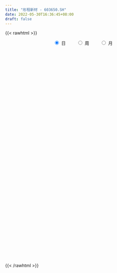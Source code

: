 ```yaml
---
title: "彤程新材 - 603650.SH"
date: 2022-05-30T16:36:45+08:00
draft: false
---
```

{{< rawhtml >}}
    <div style="text-align: center">
        <label style="padding: 1rem;"><input style="margin-right: .5rem" type="radio" name="period" value="D" checked onclick="period_change(this)">日</label>
        <label style="padding: 1rem;"><input style="margin-right: .5rem" type="radio" name="period" value="W" onclick="period_change(this)">周</label>
        <label style="padding: 1rem;"><input style="margin-right: .5rem" type="radio" name="period" value="M" onclick="period_change(this)">月</label>
    </div>
    <div id="chart" style="height: 700px;"></div> 
    <script type="text/javascript">
        const D_v = [13362.48,12005.01,12544.56,25015.56,31053.1,45303.68,167082.83,167631.42,230749.76,227213.32,192037.62,212927.68,236337.73,286753.67,200685.02,157507.51,193207.53,198845.52,128484.97,122540.08,196432.01,204210.15,199271.2,148279.87,155145.76,116174.9,118491.63,88613.79,76953.17,102780.85,101110.9,74635.97,90922.07,90066.97,76152.13,87228.59,160846.25,126529.77,119332.38,65322.84,64415.93,72748.0,61406.39,66344.53,95170.94,118850.74,127308.33,100324.47,144344.63,108929.3,129293.87,123524.4,138286.12,78123.37,216685.34,145969.58,83282.93,107560.51,94123.47,100668.18,113021.63,74852.07,102262.34,130355.57,75483.33,86702.92,101861.18,143425.88,171723.61,93409.98,78265.61,113731.58,100457.84,64722.14,80964.89,80428.61,101360.44,71976.62,59568.27,71967.21,64257.64,105784.28,93063.85,88320.08,81323.58,84537.15,58200.55,44495.71,63308.65,35654.13,66313.77,45689.13,54671.69,42534.79,35532.61,25879.53,43068.69,41225.81,30386.6,51583.15,40874.55,46139.29,54357.28,32939.61,78123.99,90094.19,86703.03,117610.09,59455.44,75733.71,76880.07,92177.23,79808.67,82876.62,76422.53,76087.42,141061.95,93537.46,138201.69,98345.47,96546.56,136720.06,73267.29,40167.91,40966.63,65535.65,53879.01,50423.8,45545.32,42942.98,48041.21,95279.53,81323.62,42766.87,62238.39,51687.5,52979.29,66220.69,86010.67,49757.58,72565.84,93246.47,80658.71,58870.49,55892.55,47057.93,33882.68,32251.11,32786.15,31363.28,27720.97,33846.3,31280.94,62118.31,55517.41,57048.72,90323.64,80119.82,63391.46,54065.18,47786.5,33459.73,71463.33,70728.07,52532.77,47139.55,55522.07,37891.01,29806.01,34409.2,32552.44,28807.95,29905.86,29683.81,30861.88,41160.18,26582.06,32594.48,33343.04,44408.34,47605.23,39786.52,53669.64,35471.89,28217.78,43748.22,86374.66,164420.69,99751.42,49301.21,44703.22,41931.85,60481.5,74188.94,60499.87,94411.98,112212.92,101040.8,55489.61,46323.51,56962.59,66596.93,127949.08,147382.62,87932.32,58019.62,51562.22,49866.63,40691.89,35312.76,43010.53,39950.1,31156.87,23899.73,71465.68,27814.19,57252.7,40746.96,43471.14,34258.59,41286.66,37312.31,42035.78,37859.37,31876.39,46443.83,48037.82,63065.73,63311.22,64373.26,57167.26,62669.29,37367.0,29018.51,27470.49,46237.9,74525.3,41188.03,28370.67,37391.83,39302.83,49897.27,60571.87,52882.41,51095.9,56250.44,47659.25,42021.54,31028.87,42050.23]
const D_histogram = [0.0,-0.0259865527,-0.086495327,-0.0752580359,-0.0036233242,0.1033903407,0.2400457318,0.3127684849,0.5570448168,0.9163302285,1.3502312577,1.4019277056,1.4388931998,1.4804195788,1.2417871363,1.0337495269,0.9178935578,0.4847196281,0.1748410638,-0.1070065228,-0.0486648905,0.0955088617,0.2416708254,0.2468489991,0.3970380237,0.2808945089,0.2106745451,0.2228554045,0.1036566883,0.0057651641,-0.2070318469,-0.3410998453,-0.3261190865,-0.4232523564,-0.4646227553,-0.1914839087,0.0096306255,0.1678005424,0.1423226455,-0.0163962313,-0.1002987867,-0.248190981,-0.4451029799,-0.5095166707,-0.3089319197,0.1487697637,0.6558646048,1.0516069044,1.3869603067,1.3797335715,1.6859813514,1.9728919493,2.1183790469,1.5616073527,1.1104150862,0.362337007,-0.1696730146,-0.7000770661,-1.0960514606,-1.2830421099,-1.3052592959,-1.4804361243,-1.6585175644,-1.9401759335,-2.0052766662,-1.9221929123,-1.7353553113,-1.180448426,-0.613970844,-0.3416769018,-0.3432099331,-0.3042733305,-0.3925666292,-0.5678454786,-0.8382166754,-1.1425334934,-1.2944929908,-1.2187879305,-1.1170878279,-0.8940279027,-0.8604663232,-0.4508899177,-0.2804594729,-0.0454924581,0.1896313837,0.0196171005,-0.1465733033,-0.2292069678,-0.1742044281,-0.1222124817,-0.373859317,-0.4680108325,-0.6476217016,-0.5712386117,-0.5789745731,-0.516456033,-0.5760149457,-0.4759964899,-0.383500887,-0.2065213696,-0.0370881338,0.1175414469,0.2219715358,0.1996125107,0.5018293003,0.6407766507,0.7930900149,1.0505643053,1.0683275569,1.0333103686,0.9302304202,0.9581666526,1.039684081,1.1666493589,1.1513270194,1.2345391346,1.3040499558,1.385798601,1.6017908569,1.5774352614,1.0701784335,0.3277965679,-0.0885508795,-0.4125359175,-0.6556004896,-0.6818235488,-0.7606588703,-0.8372480398,-0.9269278288,-0.9714118512,-1.0321616736,-1.152452664,-1.1964694111,-1.2367841149,-1.1492308205,-1.1449613903,-1.1681707024,-0.9539205712,-0.6477558771,-0.4038533535,-0.1380887252,0.1871119853,0.3431917711,0.4698213434,0.3698956788,0.1464046683,-0.0308335368,-0.1492983315,-0.2122493337,-0.3151173381,-0.3475490898,-0.3116424965,-0.2685362777,-0.0725936138,0.0194993288,-0.0840916271,-0.3870361747,-0.5435362255,-0.7181439138,-0.8403424387,-0.9175416965,-0.8334009588,-0.8344416163,-0.814801948,-0.6294866574,-0.4832641736,-0.4332020882,-0.4003760949,-0.3281074739,-0.1882088773,-0.1442902591,-0.0291245344,-0.0092903946,0.0174199146,0.0929488896,0.1157713523,0.1991864557,0.2308756159,0.1903041249,0.1597409782,0.217099213,0.3247868866,0.45508195,0.5565796659,0.5951479285,0.6304619057,0.87359899,1.0542075328,1.0873891745,1.0539429763,0.968514245,0.8814926932,0.7711366167,0.6954929252,0.5240092744,0.4821304688,0.5174765396,0.4667289462,0.3540433655,0.1463715249,-0.0739069041,-0.098918099,0.1308232188,0.2768769411,0.2913518569,0.1849186322,0.1042251382,-0.0361147348,-0.165557337,-0.1942147845,-0.3051759273,-0.2761398827,-0.303200619,-0.3039616794,-0.4323720231,-0.5009709547,-0.4545912318,-0.5487767793,-0.5806498596,-0.6457772779,-0.5749758871,-0.5432697297,-0.4394887257,-0.3689997823,-0.3509497278,-0.4188823423,-0.4998153021,-0.6632868866,-0.7873624333,-0.7463439393,-0.7139777991,-0.5205400707,-0.3518860255,-0.2246739628,-0.0804539199,0.0785366928,0.248482487,0.3717854075,0.4470551819,0.4859776625,0.5589589453,0.6162790138,0.6453336131,0.7028176292,0.7588273196,0.676506549,0.6385299252,0.5542161454,0.4714574263,0.4612220913]
const D_fast = [0.0,-0.0324831909,-0.1146157969,-0.1221930148,-0.0514641341,0.0813971159,0.27806394,0.4289788143,0.8125163504,1.4008843192,2.1723431629,2.5745215371,2.9712103313,3.3828416051,3.4546559465,3.505055719,3.6186731393,3.3066791166,3.0405108183,2.7319116009,2.7780870106,2.9461379782,3.1527176483,3.2196080718,3.4690566022,3.4231367147,3.4055853872,3.4734800978,3.3801955536,3.2837453204,3.0191903477,2.799847388,2.7332983752,2.5303520162,2.3728259284,2.5980937978,2.8016159884,3.001736041,3.0118388054,2.8490208708,2.7400436188,2.5301036792,2.2219159353,2.0301230769,2.1534748479,2.6483689722,3.3194299645,3.9780739902,4.6601674691,4.9978741268,5.7256172446,6.5057508298,7.1808326891,7.0144628332,6.8408743382,6.1833805107,5.6089522354,4.9035289174,4.2335416578,3.725790481,3.377258471,2.8319726116,2.2392617803,1.4725594278,0.9061395286,0.5086750544,0.2616738277,0.5214686064,0.9344534774,1.1213281942,1.0339926796,0.9968609495,0.8104259935,0.4931857745,0.0132604088,-0.5766897826,-1.0522725276,-1.28126445,-1.4588363043,-1.4592833548,-1.6408383561,-1.34398443,-1.2436688534,-1.0200749532,-0.7375432655,-0.9026532735,-1.1054870032,-1.2454224096,-1.2339709769,-1.212532151,-1.5576438155,-1.7687980392,-2.1103143336,-2.1767408967,-2.3292205014,-2.3958159694,-2.5993786186,-2.6183592853,-2.6217389042,-2.4963897292,-2.3362285267,-2.1522135844,-1.9922906115,-1.9647465089,-1.5370723943,-1.2379308812,-0.8873450133,-0.3672296466,-0.0823845057,0.1409258981,0.2704035548,0.5378814503,0.879319899,1.2979475166,1.570456932,1.9623038308,2.3578271409,2.7860254364,3.4024654066,3.7724686264,3.5327564069,2.8723236832,2.4338385159,2.0067194986,1.5997548041,1.4030758577,1.1340758187,0.8481746392,0.526762893,0.2394259078,-0.079364333,-0.4877684894,-0.8309025893,-1.1804133218,-1.3801677325,-1.6621386499,-1.9773906376,-2.0016206492,-1.8573949244,-1.7144557392,-1.4832132922,-1.1112345854,-0.8693568568,-0.6252719486,-0.6327236935,-0.819613537,-1.0045601262,-1.1603495038,-1.2763628395,-1.4580101783,-1.5773292025,-1.6193332334,-1.643361084,-1.4655668235,-1.3685990488,-1.4932129113,-1.8929165027,-2.1853006098,-2.5394442766,-2.8717284112,-3.1783130931,-3.302522595,-3.5121736567,-3.6962344753,-3.6682908491,-3.6428844087,-3.7011228453,-3.7683908757,-3.7781491232,-3.6853027459,-3.6774566925,-3.5695721015,-3.5520605603,-3.5209952724,-3.4222290751,-3.3704637743,-3.2372520569,-3.1478439928,-3.1408394526,-3.1314673547,-3.0198343167,-2.8309499215,-2.5868843706,-2.3462417381,-2.1588864935,-1.9659570398,-1.5044202081,-1.060259782,-0.7552308467,-0.5251913008,-0.3684914708,-0.2351398494,-0.1527117716,-0.0544822319,-0.0949635641,-0.0163097525,0.1484054532,0.2143400964,0.1901653571,0.0190863977,-0.2196687574,-0.2694094771,-0.0069623546,0.208310603,0.2956234831,0.2354199164,0.180782707,0.0314141503,-0.1394177862,-0.2166289298,-0.4038840544,-0.4438829805,-0.5467438716,-0.6234953518,-0.8599987012,-1.0538403716,-1.1211084566,-1.352488199,-1.5295237441,-1.7560954819,-1.8290380629,-1.9331493379,-1.9392405154,-1.9610015175,-2.030688895,-2.2033420951,-2.4092288804,-2.7385221865,-3.0594383416,-3.2050058324,-3.3511341419,-3.2878314313,-3.2071488924,-3.1361053204,-3.0119987574,-2.8333739716,-2.6013075557,-2.3850582833,-2.1980247134,-2.0376078172,-1.824886798,-1.6134969761,-1.4231089735,-1.1899205502,-0.9442040298,-0.8573981632,-0.7357423056,-0.6815020491,-0.6463964117,-0.5413262238]
const D_slow = [0.0,-0.0064966382,-0.0281204699,-0.0469349789,-0.04784081,-0.0219932248,0.0380182082,0.1162103294,0.2554715336,0.4845540907,0.8221119052,1.1725938315,1.5323171315,1.9024220262,2.2128688103,2.471306192,2.7007795815,2.8219594885,2.8656697545,2.8389181237,2.8267519011,2.8506291165,2.9110468229,2.9727590727,3.0720185786,3.1422422058,3.1949108421,3.2506246932,3.2765388653,3.2779801563,3.2262221946,3.1409472333,3.0594174617,2.9536043726,2.8374486837,2.7895777066,2.7919853629,2.8339354985,2.8695161599,2.8654171021,2.8403424054,2.7782946602,2.6670189152,2.5396397475,2.4624067676,2.4995992085,2.6635653597,2.9264670858,3.2732071625,3.6181405553,4.0396358932,4.5328588805,5.0624536422,5.4528554804,5.730459252,5.8210435037,5.7786252501,5.6036059835,5.3295931184,5.0088325909,4.6825177669,4.3124087359,3.8977793447,3.4127353614,2.9114161948,2.4308679667,1.9970291389,1.7019170324,1.5484243214,1.463005096,1.3772026127,1.30113428,1.2029926227,1.0610312531,0.8514770842,0.5658437109,0.2422204632,-0.0624765195,-0.3417484764,-0.5652554521,-0.7803720329,-0.8930945123,-0.9632093805,-0.9745824951,-0.9271746491,-0.922270374,-0.9589136999,-1.0162154418,-1.0597665488,-1.0903196692,-1.1837844985,-1.3007872066,-1.462692632,-1.605502285,-1.7502459282,-1.8793599365,-2.0233636729,-2.1423627954,-2.2382380171,-2.2898683595,-2.299140393,-2.2697550313,-2.2142621473,-2.1643590196,-2.0389016946,-1.8787075319,-1.6804350282,-1.4177939518,-1.1507120626,-0.8923844705,-0.6598268654,-0.4202852023,-0.160364182,0.1312981577,0.4191299126,0.7277646962,1.0537771852,1.4002268354,1.8006745496,2.195033365,2.4625779734,2.5445271153,2.5223893955,2.4192554161,2.2553552937,2.0848994065,1.8947346889,1.685422679,1.4536907218,1.210837759,0.9527973406,0.6646841746,0.3655668218,0.0563707931,-0.2309369121,-0.5171772596,-0.8092199352,-1.047700078,-1.2096390473,-1.3106023857,-1.345124567,-1.2983465707,-1.2125486279,-1.095093292,-1.0026193723,-0.9660182053,-0.9737265895,-1.0110511723,-1.0641135058,-1.1428928403,-1.2297801127,-1.3076907368,-1.3748248063,-1.3929732097,-1.3880983775,-1.4091212843,-1.505880328,-1.6417643843,-1.8213003628,-2.0313859725,-2.2607713966,-2.4691216363,-2.6777320404,-2.8814325274,-3.0388041917,-3.1596202351,-3.2679207572,-3.3680147809,-3.4500416493,-3.4970938687,-3.5331664334,-3.540447567,-3.5427701657,-3.538415187,-3.5151779647,-3.4862351266,-3.4364385127,-3.3787196087,-3.3311435775,-3.2912083329,-3.2369335297,-3.155736808,-3.0419663205,-2.9028214041,-2.7540344219,-2.5964189455,-2.378019198,-2.1144673148,-1.8426200212,-1.5791342771,-1.3370057159,-1.1166325426,-0.9238483884,-0.7499751571,-0.6189728385,-0.4984402213,-0.3690710864,-0.2523888498,-0.1638780084,-0.1272851272,-0.1457618533,-0.170491378,-0.1377855733,-0.0685663381,0.0042716262,0.0505012842,0.0765575688,0.0675288851,0.0261395508,-0.0224141453,-0.0987081271,-0.1677430978,-0.2435432526,-0.3195336724,-0.4276266782,-0.5528694168,-0.6665172248,-0.8037114196,-0.9488738845,-1.110318204,-1.2540621758,-1.3898796082,-1.4997517896,-1.5920017352,-1.6797391672,-1.7844597527,-1.9094135783,-2.0752352999,-2.2720759083,-2.4586618931,-2.6371563429,-2.7672913605,-2.8552628669,-2.9114313576,-2.9315448376,-2.9119106644,-2.8497900426,-2.7568436908,-2.6450798953,-2.5235854797,-2.3838457433,-2.2297759899,-2.0684425866,-1.8927381793,-1.7030313494,-1.5339047122,-1.3742722309,-1.2357181945,-1.1178538379,-1.0025483151]
const D_data = [['2021-05-19', 31.3378, 31.1789, 30.4439, 31.3974],['2021-05-20', 31.1789, 30.7717, 30.4936, 31.1789],['2021-05-21', 30.8909, 30.0565, 29.9969, 30.8909],['2021-05-24', 29.8777, 30.7518, 29.5202, 30.8114],['2021-05-25', 30.6922, 31.6954, 30.5929, 32.0431],['2021-05-26', 31.7054, 32.6589, 31.7054, 33.2549],['2021-05-27', 33.6522, 33.831, 33.2747, 35.2613],['2021-05-28', 34.4667, 33.831, 33.3939, 35.7778],['2021-05-31', 34.7646, 37.218, 34.5064, 37.218],['2021-06-01', 37.2081, 40.9428, 37.0492, 40.9428],['2021-06-02', 41.509, 45.0351, 41.509, 45.0351],['2021-06-03', 43.7041, 42.8102, 41.4395, 44.5782],['2021-06-04', 42.7109, 44.2008, 41.946, 46.8826],['2021-06-07', 47.0912, 45.8893, 44.9656, 48.6208],['2021-06-08', 44.8, 43.23, 42.0, 46.8],['2021-06-09', 43.0, 43.65, 41.66, 44.44],['2021-06-10', 42.66, 45.08, 42.18, 45.84],['2021-06-11', 44.0, 40.57, 40.57, 44.25],['2021-06-15', 39.55, 40.77, 39.55, 41.47],['2021-06-16', 40.5, 39.95, 38.8, 42.35],['2021-06-17', 39.45, 43.95, 38.91, 43.95],['2021-06-18', 45.35, 46.0, 43.48, 46.64],['2021-06-21', 46.48, 47.36, 44.8, 50.6],['2021-06-22', 47.94, 46.62, 45.3, 49.19],['2021-06-23', 47.04, 49.55, 45.49, 50.38],['2021-06-24', 48.52, 47.02, 45.75, 48.6],['2021-06-25', 46.96, 47.74, 46.45, 49.65],['2021-06-28', 47.61, 49.25, 47.33, 50.88],['2021-06-29', 48.36, 47.91, 46.79, 49.28],['2021-06-30', 48.23, 48.1, 47.4, 50.23],['2021-07-01', 47.71, 46.2, 46.2, 49.52],['2021-07-02', 45.45, 46.48, 45.2, 47.02],['2021-07-05', 46.5, 48.2, 46.05, 48.54],['2021-07-06', 48.61, 46.7, 45.57, 48.98],['2021-07-07', 46.17, 47.08, 44.99, 47.88],['2021-07-08', 47.32, 51.79, 47.14, 51.79],['2021-07-09', 53.73, 52.5, 50.9, 54.32],['2021-07-12', 53.18, 53.41, 51.0, 54.97],['2021-07-13', 53.0, 52.0, 51.33, 55.59],['2021-07-14', 51.0, 50.29, 49.68, 51.68],['2021-07-15', 49.8, 50.93, 49.55, 51.55],['2021-07-16', 51.59, 49.76, 49.12, 52.87],['2021-07-19', 48.91, 48.32, 47.35, 49.82],['2021-07-20', 47.4, 49.26, 46.2, 49.66],['2021-07-21', 49.57, 52.98, 48.61, 53.0],['2021-07-22', 52.4, 58.28, 52.33, 58.28],['2021-07-23', 59.31, 62.21, 58.57, 63.9],['2021-07-26', 62.24, 64.35, 60.0, 66.16],['2021-07-27', 64.35, 67.0, 63.1, 70.79],['2021-07-28', 63.0, 65.2, 61.01, 67.51],['2021-07-29', 67.1, 71.72, 64.6, 71.72],['2021-07-30', 72.1, 75.17, 70.05, 78.45],['2021-08-02', 72.0, 76.9, 67.74, 77.5],['2021-08-03', 73.05, 69.21, 69.21, 73.26],['2021-08-04', 65.13, 69.67, 62.77, 72.0],['2021-08-05', 67.0, 64.11, 63.0, 67.41],['2021-08-06', 65.0, 64.25, 62.6, 66.0],['2021-08-09', 62.9, 61.85, 59.59, 63.58],['2021-08-10', 61.84, 61.08, 59.2, 63.22],['2021-08-11', 60.51, 61.9, 59.5, 63.0],['2021-08-12', 61.9, 63.05, 61.6, 64.99],['2021-08-13', 61.5, 60.12, 60.0, 62.6],['2021-08-16', 59.02, 58.45, 57.0, 60.37],['2021-08-17', 57.53, 54.98, 54.5, 59.39],['2021-08-18', 55.99, 55.62, 54.63, 56.95],['2021-08-19', 55.2, 56.33, 54.6, 57.61],['2021-08-20', 56.3, 57.21, 55.34, 58.9],['2021-08-23', 57.8, 62.93, 57.4, 62.93],['2021-08-24', 62.61, 65.63, 62.0, 67.58],['2021-08-25', 65.63, 64.05, 62.7, 66.78],['2021-08-26', 64.4, 61.28, 60.38, 64.46],['2021-08-27', 60.88, 61.82, 60.22, 65.0],['2021-08-30', 61.66, 59.99, 59.12, 63.2],['2021-08-31', 60.18, 57.96, 57.08, 60.5],['2021-09-01', 58.63, 55.13, 53.0, 58.69],['2021-09-02', 54.85, 52.45, 52.26, 55.3],['2021-09-03', 52.15, 52.2, 50.11, 54.16],['2021-09-06', 51.61, 53.85, 50.58, 53.88],['2021-09-07', 53.83, 53.69, 53.31, 54.94],['2021-09-08', 53.6, 55.22, 52.68, 55.93],['2021-09-09', 54.1, 52.74, 52.02, 54.5],['2021-09-10', 51.98, 58.01, 51.98, 58.01],['2021-09-13', 56.81, 56.16, 55.23, 59.0],['2021-09-14', 55.5, 57.8, 55.12, 59.78],['2021-09-15', 57.26, 59.0, 56.33, 60.32],['2021-09-16', 59.22, 54.05, 53.72, 61.04],['2021-09-17', 53.62, 53.0, 52.08, 54.52],['2021-09-22', 52.2, 53.08, 51.61, 54.21],['2021-09-23', 53.79, 54.42, 52.25, 56.28],['2021-09-24', 54.42, 54.4, 52.88, 54.55],['2021-09-27', 53.5, 49.69, 49.2, 54.9],['2021-09-28', 49.7, 50.21, 48.0, 50.99],['2021-09-29', 49.51, 47.75, 46.99, 49.8],['2021-09-30', 48.1, 49.97, 48.0, 50.49],['2021-10-08', 51.0, 48.4, 48.28, 51.59],['2021-10-11', 48.56, 48.73, 47.5, 49.88],['2021-10-12', 48.2, 46.49, 45.89, 49.04],['2021-10-13', 47.0, 47.88, 46.5, 48.15],['2021-10-14', 47.75, 47.65, 47.0, 48.3],['2021-10-15', 47.72, 48.88, 46.95, 49.98],['2021-10-18', 48.5, 49.3, 47.65, 49.3],['2021-10-19', 48.68, 49.7, 48.13, 50.04],['2021-10-20', 49.1, 49.59, 48.35, 50.6],['2021-10-21', 49.09, 48.08, 47.8, 49.57],['2021-10-22', 48.47, 52.89, 48.47, 52.89],['2021-10-25', 52.5, 52.22, 50.89, 53.2],['2021-10-26', 51.79, 53.5, 51.52, 54.38],['2021-10-27', 53.38, 56.45, 53.3, 57.55],['2021-10-28', 56.45, 54.86, 54.31, 57.8],['2021-10-29', 54.72, 54.85, 53.51, 57.35],['2021-11-01', 52.21, 54.3, 52.21, 55.5],['2021-11-02', 54.04, 56.42, 53.76, 58.33],['2021-11-03', 56.0, 58.15, 56.0, 59.38],['2021-11-04', 58.15, 60.17, 57.45, 63.5],['2021-11-05', 59.77, 59.66, 59.0, 63.0],['2021-11-08', 59.0, 62.12, 56.9, 62.13],['2021-11-09', 61.5, 63.51, 56.85, 64.98],['2021-11-10', 61.8, 65.33, 60.44, 66.5],['2021-11-11', 64.78, 69.25, 64.0, 71.86],['2021-11-12', 68.1, 68.32, 65.8, 70.45],['2021-11-15', 66.85, 62.22, 61.9, 68.49],['2021-11-16', 62.2, 56.8, 56.2, 62.21],['2021-11-17', 57.13, 58.2, 56.21, 58.5],['2021-11-18', 57.95, 57.5, 57.03, 58.78],['2021-11-19', 58.0, 56.88, 56.29, 58.48],['2021-11-22', 56.62, 58.64, 56.49, 59.09],['2021-11-23', 58.49, 57.4, 56.9, 59.4],['2021-11-24', 56.9, 56.62, 56.25, 58.59],['2021-11-25', 56.4, 55.52, 55.0, 57.38],['2021-11-26', 55.4, 55.15, 54.57, 56.28],['2021-11-29', 53.29, 54.01, 52.86, 54.7],['2021-11-30', 54.98, 52.01, 51.02, 55.27],['2021-12-01', 52.2, 51.65, 50.41, 52.65],['2021-12-02', 51.65, 50.52, 50.4, 51.93],['2021-12-03', 50.95, 51.28, 50.3, 51.85],['2021-12-06', 50.9, 49.51, 49.27, 51.25],['2021-12-07', 49.77, 48.09, 47.58, 50.3],['2021-12-08', 48.7, 50.6, 48.57, 51.11],['2021-12-09', 50.4, 52.36, 49.7, 52.88],['2021-12-10', 52.36, 52.47, 51.52, 52.76],['2021-12-13', 52.04, 53.72, 52.0, 54.3],['2021-12-14', 53.67, 55.9, 52.8, 58.0],['2021-12-15', 57.15, 55.12, 54.57, 58.6],['2021-12-16', 55.0, 55.68, 54.41, 57.33],['2021-12-17', 55.69, 53.1, 52.53, 55.91],['2021-12-20', 52.97, 50.74, 50.57, 52.97],['2021-12-21', 51.72, 50.14, 49.98, 51.95],['2021-12-22', 51.23, 49.86, 49.6, 51.23],['2021-12-23', 49.6, 49.77, 49.31, 50.19],['2021-12-24', 49.77, 48.45, 48.31, 49.89],['2021-12-27', 48.44, 48.53, 48.0, 49.5],['2021-12-28', 48.53, 48.95, 47.71, 49.2],['2021-12-29', 48.8, 48.83, 48.25, 49.38],['2021-12-30', 48.8, 51.06, 48.77, 51.49],['2021-12-31', 51.6, 50.32, 49.61, 51.71],['2022-01-04', 50.29, 47.61, 47.0, 50.29],['2022-01-05', 47.15, 43.61, 43.01, 47.32],['2022-01-06', 43.11, 43.6, 41.35, 43.76],['2022-01-07', 43.2, 41.72, 41.39, 43.59],['2022-01-10', 41.47, 40.67, 40.51, 41.94],['2022-01-11', 40.78, 39.68, 39.33, 41.21],['2022-01-12', 40.0, 40.68, 39.9, 40.77],['2022-01-13', 41.05, 38.8, 38.61, 41.1],['2022-01-14', 38.74, 38.05, 37.8, 38.98],['2022-01-17', 38.0, 39.68, 37.85, 39.76],['2022-01-18', 39.79, 39.2, 38.81, 40.43],['2022-01-19', 39.0, 37.7, 37.4, 39.0],['2022-01-20', 37.86, 36.9, 36.68, 38.22],['2022-01-21', 36.69, 36.9, 36.3, 37.3],['2022-01-24', 36.88, 37.62, 36.5, 37.79],['2022-01-25', 37.46, 36.28, 36.26, 38.1],['2022-01-26', 36.05, 37.03, 36.05, 37.22],['2022-01-27', 36.99, 35.68, 35.66, 37.14],['2022-01-28', 36.53, 35.39, 35.12, 36.58],['2022-02-07', 35.45, 35.82, 35.45, 36.85],['2022-02-08', 35.59, 35.01, 34.02, 35.84],['2022-02-09', 35.27, 35.69, 34.54, 35.83],['2022-02-10', 35.78, 35.04, 34.83, 35.89],['2022-02-11', 34.95, 33.8, 33.62, 34.95],['2022-02-14', 33.77, 33.4, 33.0, 34.19],['2022-02-15', 33.41, 34.26, 33.24, 34.56],['2022-02-16', 34.66, 35.1, 34.14, 35.55],['2022-02-17', 35.25, 35.9, 34.78, 36.45],['2022-02-18', 35.59, 36.15, 35.25, 36.26],['2022-02-21', 36.23, 35.8, 35.63, 36.39],['2022-02-22', 35.69, 36.07, 35.1, 36.8],['2022-02-23', 36.32, 39.68, 36.07, 39.68],['2022-02-24', 40.58, 40.5, 38.57, 42.33],['2022-02-25', 40.8, 39.81, 39.52, 41.73],['2022-02-28', 39.71, 39.59, 39.0, 40.4],['2022-03-01', 39.65, 39.22, 38.64, 39.74],['2022-03-02', 39.27, 39.3, 38.22, 39.45],['2022-03-03', 40.08, 38.99, 38.75, 40.45],['2022-03-04', 38.05, 39.39, 37.82, 40.35],['2022-03-07', 39.0, 37.91, 37.01, 39.19],['2022-03-08', 38.0, 39.28, 36.76, 40.88],['2022-03-09', 39.24, 40.57, 38.5, 40.57],['2022-03-10', 42.0, 39.8, 39.77, 42.3],['2022-03-11', 38.8, 38.88, 38.12, 39.3],['2022-03-14', 38.46, 37.0, 37.0, 38.79],['2022-03-15', 36.8, 35.69, 34.77, 37.66],['2022-03-16', 36.42, 37.38, 34.21, 37.7],['2022-03-17', 40.0, 41.12, 39.56, 41.12],['2022-03-18', 40.98, 41.24, 39.99, 42.34],['2022-03-21', 41.01, 40.25, 39.51, 41.49],['2022-03-22', 39.94, 38.68, 38.6, 40.08],['2022-03-23', 38.6, 38.62, 38.1, 39.18],['2022-03-24', 38.3, 37.31, 36.95, 38.3],['2022-03-25', 37.26, 36.64, 36.64, 38.45],['2022-03-28', 36.62, 37.33, 35.55, 37.4],['2022-03-29', 37.35, 35.71, 35.62, 37.55],['2022-03-30', 35.77, 36.99, 35.77, 37.2],['2022-03-31', 36.75, 36.03, 35.79, 36.85],['2022-04-01', 35.6, 36.0, 35.17, 36.55],['2022-04-06', 35.94, 33.7, 33.37, 35.94],['2022-04-07', 33.5, 33.47, 33.3, 34.01],['2022-04-08', 33.7, 34.38, 31.78, 34.38],['2022-04-11', 33.9, 31.98, 31.84, 34.23],['2022-04-12', 31.99, 31.84, 30.75, 32.6],['2022-04-13', 31.76, 30.52, 30.5, 31.76],['2022-04-14', 30.87, 31.58, 30.53, 32.0],['2022-04-15', 30.49, 30.73, 30.09, 31.29],['2022-04-18', 30.57, 31.4, 29.78, 31.55],['2022-04-19', 31.05, 30.91, 30.24, 31.77],['2022-04-20', 30.97, 29.97, 29.89, 31.25],['2022-04-21', 29.9, 28.2, 28.01, 30.31],['2022-04-22', 28.3, 27.0, 26.79, 28.35],['2022-04-25', 26.31, 24.55, 24.35, 26.5],['2022-04-26', 24.4, 23.37, 23.05, 24.6],['2022-04-27', 22.3, 24.26, 22.3, 24.38],['2022-04-28', 23.8, 23.4, 22.98, 23.95],['2022-04-29', 24.0, 25.15, 23.4, 25.31],['2022-05-05', 25.05, 25.07, 24.8, 25.55],['2022-05-06', 24.31, 24.71, 24.14, 25.5],['2022-05-09', 24.79, 25.12, 24.46, 25.6],['2022-05-10', 24.85, 25.71, 24.5, 26.42],['2022-05-11', 25.99, 26.46, 25.71, 27.72],['2022-05-12', 26.28, 26.52, 26.01, 27.08],['2022-05-13', 26.57, 26.4, 26.1, 26.87],['2022-05-16', 26.5, 26.26, 26.18, 27.35],['2022-05-17', 26.51, 27.06, 26.06, 27.21],['2022-05-18', 28.15, 27.36, 27.11, 28.2],['2022-05-19', 26.86, 27.44, 26.44, 28.08],['2022-05-20', 27.72, 28.29, 27.29, 28.56],['2022-05-23', 28.23, 28.91, 28.06, 29.15],['2022-05-24', 28.89, 27.45, 27.0, 29.33],['2022-05-25', 27.44, 28.0, 27.44, 28.55],['2022-05-26', 28.05, 27.38, 26.85, 28.15],['2022-05-27', 27.4, 27.19, 26.9, 28.09],['2022-05-30', 27.03, 28.07, 26.99, 28.26]]
const W_v = [1530.63,35765.97,1630803.73,1532417.4100000001,1414410.1000000001,878907.0399999999,696813.0700000001,796309.6800000002,909661.66,566104.38,492298.07,621129.85,325654.47,466972.63,498338.26,309800.78,342777.49,473375.37,334834.59,417343.18,307124.95,216307.43,214381.5,189518.05,421878.4,321605.48,96118.08,220441.62,234979.79,357704.4500000001,156681.25,309176.32,425723.5,402845.23,547959.5700000001,345448.4,271105.24,685858.9700000001,423899.1800000001,336683.62,285172.26,242106.59,61810.66,144480.87,263751.87,235422.94,518207.27,828624.62,1110836.5700000001,460112.47,359999.02,234190.95,249911.74,184749.65,151509.86,258206.63,247799.32,188650.84,243781.49,282690.77,262019.51,232860.55,312905.63,167119.69,16386.98,82565.13,231558.44,94802.53,150487.38,77501.85,95105.52,99746.61,109368.06,111152.78,141265.09,165026.62,187821.18,121821.5,223110.86,298125.3,209190.43,194762.05,131185.42,301273.12,317645.64,251264.12,256332.97,188319.19,134538.3,135797.68,116783.17,89586.53,99074.75,91208.46,91765.73,260475.49,274519.66,342682.6900000001,907591.22,588011.9399999999,512256.99,227355.07,405669.68,261563.96,1176927.8900000001,639451.6899999999,545477.36,627617.1899999999,284638.35,423969.85,403028.41,201118.43,190051.09,148826.25,264216.74,92539.91,64199.58,246294.47,176057.06,167699.66,147684.49,239477.07,110984.65,186778.75,247526.55,210737.56,135345.59,151485.94,153818.69,229820.34,163367.64,209781.68,169904.24,237699.09,161591.99,129674.38,311808.64,269062.11,141451.78,118940.27,131723.67,167820.79,96227.26,103565.68,117273.35,91338.19,38945.8,95239.36,65375.92,436086.59,1099266.1099999999,1036999.25,651667.21,737363.36,444094.6799999999,505216.01,448348.92,469080.93,606416.67,662347.3399999999,490225.86,496665.34,600556.6599999999,427933.92,373554.02,405445.21,143458.49,209209.38,35532.61,192143.78,252434.72,429596.46,408165.12,547233.99,387668.45,258326.76,329649.62,306655.73,361234.06,177341.15,210483.93,290883.64,277502.81,222891.41,155359.26,164541.64,220941.62,422512.77,270606.72,423655.18,445214.73,288072.68,173329.99,156532.57,197075.66,206253.19,310586.76,66385.51,217792.39,240046.21,228056.0,42050.23]
const W_histogram = [0.0,0.8037005128,1.8832657065,2.4771363635,2.4367739516,2.0193545995,1.3644903061,0.9806943422,0.4499527451,-0.0381918039,-0.420628536,-0.72316117,-0.9568722913,-1.0324830272,-1.2043719719,-1.3825457933,-1.4626696943,-1.3518036295,-1.3244299299,-1.1602055536,-1.1123522747,-1.1374050357,-1.0706076368,-0.9393310097,-0.7276319179,-0.6729718448,-0.6058872473,-0.4718476967,-0.3545193708,-0.2683304613,-0.2441817887,-0.0616210428,0.0722514844,0.1978510093,0.3253274215,0.3999693245,0.5077831406,0.664525903,0.7766069009,0.6513599099,0.6785362214,0.4292261894,0.1842346989,-0.0413321341,-0.0539942375,-0.1984807893,0.0054304895,0.1944768418,0.2326564187,0.2289206681,0.1256373084,0.0000339202,-0.0709888727,-0.1512821459,-0.2060158855,-0.183412272,-0.2702146956,-0.2720420531,-0.2548074974,-0.2290623117,-0.1483114366,-0.0575539383,0.0180203187,-0.0109543009,-0.0160118163,-0.0113801275,-0.0133622679,-0.030580993,-0.0850506563,-0.1217966844,-0.2144274875,-0.2550673553,-0.2467005188,-0.1975124698,-0.1099015815,-0.0449442955,0.01497501,0.0747963926,0.1318754004,0.247537096,0.2654759042,0.1788497833,0.1287013731,0.1991466552,0.1109619139,0.2082888095,0.1550764293,0.071675804,-0.0245741177,-0.0757661117,-0.1357655995,-0.1523159864,-0.1366788459,-0.1512488971,-0.1019762534,-0.0025624211,0.0906475848,0.1705175793,0.4039127463,0.5448293284,0.7432977701,0.8776210026,1.0387745761,2.0432873223,2.0098046087,1.8686759608,1.8578152355,1.7575962428,1.4669661208,1.3845622464,1.1168841725,0.740131014,0.2877200627,0.0613308522,-0.0122961938,-0.0465055451,-0.0553729325,0.1417602792,0.1321706207,0.1795728759,0.1837444794,0.0682595117,-0.0548308402,-0.2090787344,-0.3666860449,-0.6985880226,-1.0148890886,-1.1814427715,-1.2769457244,-1.295275653,-1.2334272437,-1.1084495885,-1.1786616627,-0.9597907425,-0.5227464138,-0.1690770954,0.0279685305,0.1855476417,0.0884761346,-0.0834442648,-0.1593269022,-0.1998321901,-0.3233473357,-0.3414464475,-0.3532341398,-0.4401425354,-0.5229400655,-0.5589615928,-0.6296961514,-0.4032662486,0.4193665152,0.6781225081,1.1465805584,1.4838179819,1.526295403,1.8429100851,1.7515081267,2.3745589564,3.4398885068,3.1947774418,2.5671971069,1.8047976299,1.4736576999,0.5186976812,0.2063242343,-0.3778906432,-0.6919324395,-1.1906523188,-1.5937488666,-1.7813208886,-1.5946371341,-1.3103550906,-0.7949359585,0.0858461258,-0.1334721255,-0.4108412039,-0.845688681,-1.0316002697,-1.0851245396,-1.3873492189,-1.410358162,-1.9221103727,-2.3943685376,-2.6508382832,-2.7755440226,-2.8099047415,-2.5279917695,-1.9732599749,-1.5324891947,-1.18850364,-0.7373479455,-0.6851607857,-0.6314955425,-0.6408190904,-0.8172233378,-1.0923459243,-1.2924539875,-1.3421257353,-1.15591244,-0.8162144871,-0.5870773492,-0.3115522933]
const W_fast = [0.0,1.004625641,2.5550072613,3.7681620093,4.3369930852,4.424412383,4.1106706661,3.9720482878,3.5537948769,3.0561023769,2.5685085109,2.0851855843,1.6122563902,1.2785248975,0.8055429599,0.2817326902,-0.1640586344,-0.391143477,-0.6948772598,-0.8207042719,-1.0509390618,-1.3603430816,-1.561197592,-1.6647537173,-1.634962605,-1.748545493,-1.8329327074,-1.8168550809,-1.7881565977,-1.7690503035,-1.8059470781,-1.6387915929,-1.4868561946,-1.3117939174,-1.1029856499,-0.9283514158,-0.6935918145,-0.3707175763,-0.0644848532,-0.0268918667,0.1699185001,0.0279150155,-0.1710178003,-0.4069176669,-0.4330783296,-0.6271850787,-0.4219161775,-0.1842506148,-0.0879069332,-0.0344125168,-0.1062865494,-0.2318814575,-0.3206514686,-0.4387652783,-0.5450029892,-0.5682524438,-0.7226085413,-0.7924464121,-0.8389137307,-0.8704341229,-0.8267611069,-0.7503920932,-0.6703127566,-0.7020259514,-0.7110864209,-0.709299764,-0.7146224714,-0.7394864447,-0.815218772,-0.8824139713,-1.0286516462,-1.1330583528,-1.186366646,-1.1865567145,-1.1264212216,-1.0727000095,-1.0090369514,-0.9305164706,-0.8404686128,-0.6629226431,-0.578614859,-0.620528534,-0.6385016009,-0.518269655,-0.5787139179,-0.4293148199,-0.4437580928,-0.5092397671,-0.6116332183,-0.6817667402,-0.7757076278,-0.8303370113,-0.8488695823,-0.9012518577,-0.8774732774,-0.7787000504,-0.6628281483,-0.5403287589,-0.2059554053,0.0711685088,0.455461393,0.8091898761,1.2300370937,2.7453716705,3.214340109,3.5403804514,3.993973535,4.3331536029,4.4092650111,4.6730016983,4.6845446675,4.4928242625,4.1123433269,3.9012868294,3.824585735,3.7787499974,3.7560393769,3.9886126584,4.012065655,4.1043611292,4.1544688525,4.0560487628,3.9192507009,3.712733123,3.4634543014,2.956905318,2.3868819798,1.924967604,1.51022822,1.1680793782,0.9215709765,0.7694362347,0.4045587448,0.3834819793,0.6898397046,1.0012397491,1.2052775077,1.4092435293,1.3342910558,1.1415095902,1.0257952272,0.9353318918,0.7309799123,0.6275191887,0.5274229614,0.3304789319,0.1169463854,-0.05881554,-0.2869741364,-0.1613607959,0.7661135968,1.1944002168,1.9495034066,2.6576953256,3.0817465974,3.8590888007,4.205563874,5.4222544428,7.3475561199,7.9011394154,7.9153583572,7.6041582877,7.6414327826,6.8161471842,6.555354796,5.8766672576,5.3896423514,4.5932593924,3.791725628,3.1588233838,2.9468478548,2.9035411257,3.2202262682,4.1224698839,3.8697836012,3.4897042218,2.8434345745,2.3996229184,2.0748175135,1.4257555295,1.0501570459,0.0578772421,-1.0129730572,-1.9321523736,-2.7507441187,-3.487581023,-3.8376659934,-3.7762491925,-3.7186007109,-3.6717410663,-3.4049223582,-3.5240253948,-3.6282340372,-3.7977623577,-4.1784724395,-4.7266815072,-5.2499030672,-5.6351062488,-5.7378710635,-5.6022267323,-5.5198589318,-5.3222219493]
const W_slow = [0.0,0.2009251282,0.6717415548,1.2910256457,1.9002191336,2.4050577835,2.74618036,2.9913539456,3.1038421318,3.0942941809,2.9891370469,2.8083467543,2.5691286815,2.3110079247,2.0099149317,1.6642784834,1.2986110599,0.9606601525,0.62955267,0.3395012816,0.0614132129,-0.222938046,-0.4905899552,-0.7254227076,-0.9073306871,-1.0755736483,-1.2270454601,-1.3450073842,-1.4336372269,-1.5007198423,-1.5617652894,-1.5771705501,-1.559107679,-1.5096449267,-1.4283130713,-1.3283207402,-1.2013749551,-1.0352434793,-0.8410917541,-0.6782517766,-0.5086177213,-0.4013111739,-0.3552524992,-0.3655855327,-0.3790840921,-0.4287042894,-0.427346667,-0.3787274566,-0.3205633519,-0.2633331849,-0.2319238578,-0.2319153777,-0.2496625959,-0.2874831324,-0.3389871037,-0.3848401717,-0.4523938457,-0.5204043589,-0.5841062333,-0.6413718112,-0.6784496704,-0.6928381549,-0.6883330753,-0.6910716505,-0.6950746046,-0.6979196365,-0.7012602034,-0.7089054517,-0.7301681158,-0.7606172869,-0.8142241587,-0.8779909975,-0.9396661272,-0.9890442447,-1.0165196401,-1.0277557139,-1.0240119614,-1.0053128633,-0.9723440132,-0.9104597392,-0.8440907631,-0.7993783173,-0.767202974,-0.7174163102,-0.6896758318,-0.6376036294,-0.5988345221,-0.5809155711,-0.5870591005,-0.6060006284,-0.6399420283,-0.6780210249,-0.7121907364,-0.7500029607,-0.775497024,-0.7761376293,-0.7534757331,-0.7108463383,-0.6098681517,-0.4736608196,-0.2878363771,-0.0684311264,0.1912625176,0.7020843482,1.2045355003,1.6717044905,2.1361582994,2.5755573601,2.9422988903,3.2884394519,3.567660495,3.7526932485,3.8246232642,3.8399559772,3.8368819288,3.8252555425,3.8114123094,3.8468523792,3.8798950344,3.9247882533,3.9707243732,3.9877892511,3.974081541,3.9218118574,3.8301403462,3.6554933406,3.4017710684,3.1064103755,2.7871739444,2.4633550312,2.1549982203,1.8778858231,1.5832204075,1.3432727219,1.2125861184,1.1703168446,1.1773089772,1.2236958876,1.2458149212,1.224953855,1.1851221295,1.1351640819,1.054327248,0.9689656361,0.8806571012,0.7706214673,0.639886451,0.5001460528,0.3427220149,0.2419054528,0.3467470816,0.5162777086,0.8029228482,1.1738773437,1.5554511944,2.0161787157,2.4540557473,3.0476954864,3.9076676131,4.7063619736,5.3481612503,5.7993606578,6.1677750827,6.297449503,6.3490305616,6.2545579008,6.0815747909,5.7839117112,5.3854744946,4.9401442724,4.5414849889,4.2138962163,4.0151622267,4.0366237581,4.0032557267,3.9005454257,3.6891232555,3.4312231881,3.1599420532,2.8131047484,2.4605152079,1.9799876148,1.3813954804,0.7186859096,0.0247999039,-0.6776762815,-1.3096742239,-1.8029892176,-2.1861115162,-2.4832374263,-2.6675744126,-2.8388646091,-2.9967384947,-3.1569432673,-3.3612491017,-3.6343355828,-3.9574490797,-4.2929805135,-4.5819586235,-4.7860122453,-4.9327815826,-5.0106696559]
const W_data = [['2018-06-29', 17.0413, 20.6148, 17.0413, 20.6148],['2018-07-06', 22.6801, 33.2085, 22.6801, 33.2085],['2018-07-13', 36.5322, 42.9203, 36.5322, 45.6196],['2018-07-20', 42.171, 43.2661, 40.4227, 48.828],['2018-07-27', 42.4784, 39.0202, 38.4342, 48.8761],['2018-08-03', 38.9337, 35.1489, 35.1489, 39.5965],['2018-08-10', 33.122, 30.9894, 29.5005, 33.6215],['2018-08-17', 29.9712, 32.9203, 29.1835, 32.9491],['2018-08-24', 32.805, 29.6061, 29.5005, 34.9568],['2018-08-31', 29.683, 27.9827, 27.8578, 31.1527],['2018-09-07', 27.5696, 27.195, 25.61, 28.194],['2018-09-14', 27.3775, 26.292, 25.9366, 29.7791],['2018-09-21', 25.8213, 25.4083, 24.659, 26.1095],['2018-09-28', 25.5043, 26.0999, 24.976, 27.9539],['2018-10-12', 25.3794, 23.6311, 22.1518, 27.6945],['2018-10-19', 23.9481, 21.8252, 20.5572, 24.2651],['2018-10-26', 21.9212, 21.4217, 20.8549, 23.5255],['2018-11-02', 21.1335, 22.9299, 20.9894, 23.391],['2018-11-09', 23.3429, 21.2968, 21.2104, 23.6023],['2018-11-16', 20.9414, 22.6033, 20.9126, 22.9299],['2018-11-23', 22.4976, 20.8357, 20.8261, 23.4006],['2018-11-30', 20.8934, 19.0682, 18.4246, 21.0375],['2018-12-07', 19.5485, 19.3948, 19.318, 20.7301],['2018-12-14', 19.2988, 19.8463, 18.7704, 20.1633],['2018-12-21', 20.5091, 20.999, 19.8847, 21.8348],['2018-12-28', 20.8261, 19.049, 18.9241, 21.5946],['2019-01-04', 19.1258, 18.8569, 18.0692, 19.2315],['2019-01-11', 18.9241, 19.6254, 18.6359, 19.6542],['2019-01-18', 19.7983, 19.5677, 18.8473, 19.9039],['2019-01-25', 20.1729, 19.2699, 19.2123, 20.8069],['2019-02-01', 19.4428, 18.367, 17.2046, 19.5293],['2019-02-15', 18.4822, 20.5668, 18.4246, 20.9318],['2019-02-22', 20.6436, 20.5956, 19.9904, 21.4217],['2019-03-01', 20.8357, 21.0855, 20.6148, 22.0749],['2019-03-08', 21.268, 21.7963, 21.1143, 23.9001],['2019-03-15', 22.3439, 21.7771, 21.3641, 23.6888],['2019-03-22', 21.7003, 22.8722, 21.6234, 22.9491],['2019-03-29', 22.3343, 24.5149, 22.1998, 25.5524],['2019-04-04', 24.6686, 25.1297, 24.3708, 26.8492],['2019-04-12', 25.2161, 22.5841, 22.0749, 25.658],['2019-04-19', 22.7474, 24.6782, 22.0941, 24.976],['2019-04-26', 24.4957, 20.9894, 20.9606, 24.6782],['2019-04-30', 21.0375, 19.8943, 19.3948, 21.1623],['2019-05-10', 19.0202, 18.8665, 17.6177, 19.1739],['2019-05-17', 18.732, 20.7973, 18.5207, 21.1912],['2019-05-24', 20.903, 18.5591, 18.3285, 21.0951],['2019-05-31', 18.3766, 22.9491, 18.3573, 24.8991],['2019-06-06', 22.6513, 23.8521, 21.1623, 27.3967],['2019-06-14', 23.6215, 22.6993, 22.6705, 27.9539],['2019-06-21', 22.4688, 22.4111, 21.6138, 23.0451],['2019-06-28', 22.0749, 20.9798, 19.9616, 22.8146],['2019-07-05', 20.9318, 20.0961, 20.0192, 21.4313],['2019-07-12', 20.0865, 20.1837, 19.0874, 20.8871],['2019-07-19', 19.9785, 19.5291, 19.451, 20.467],['2019-07-26', 19.4607, 19.2947, 18.4154, 19.6171],['2019-08-02', 19.2751, 19.9688, 18.7769, 20.721],['2019-08-09', 19.6952, 18.181, 18.1712, 20.2912],['2019-08-16', 18.2591, 18.7183, 17.8586, 19.2458],['2019-08-23', 18.6597, 18.7085, 18.4056, 19.1677],['2019-08-30', 18.3666, 18.6499, 18.2689, 19.4119],['2019-09-06', 18.562, 19.3826, 18.4936, 19.5096],['2019-09-12', 19.5682, 19.7929, 19.5291, 20.1153],['2019-09-20', 19.9395, 19.9395, 19.2556, 20.6819],['2019-09-27', 19.9981, 18.6597, 18.4252, 19.9981],['2019-09-30', 18.562, 18.7573, 18.4447, 18.8941],['2019-10-11', 18.816, 18.7671, 18.5717, 19.1774],['2019-10-18', 18.9234, 18.5815, 18.5522, 20.1544],['2019-10-25', 18.6206, 18.22, 18.0539, 18.7085],['2019-11-01', 18.22, 17.4092, 16.7253, 18.5033],['2019-11-08', 17.3994, 17.1942, 17.0965, 17.5557],['2019-11-15', 17.0965, 15.8949, 15.8167, 17.1063],['2019-11-22', 15.9242, 15.8754, 15.5627, 16.2466],['2019-11-29', 15.9828, 16.0707, 15.6897, 16.3736],['2019-12-06', 16.061, 16.4224, 15.7093, 16.4713],['2019-12-13', 16.4908, 17.0086, 16.0805, 17.2529],['2019-12-20', 16.8718, 16.9305, 16.8523, 17.5069],['2019-12-27', 16.9793, 17.0477, 16.6765, 17.7999],['2020-01-03', 17.0086, 17.2626, 16.7058, 17.3603],['2020-01-10', 17.1747, 17.4873, 17.0672, 17.6925],['2020-01-17', 17.4873, 18.7085, 17.331, 18.9234],['2020-01-23', 19.0407, 17.9269, 17.7413, 19.0407],['2020-02-07', 16.1391, 16.4908, 14.5272, 16.7546],['2020-02-14', 16.4127, 16.5885, 16.2173, 17.0868],['2020-02-21', 16.5201, 18.181, 16.5104, 18.7769],['2020-02-28', 18.562, 16.1684, 16.1001, 18.9332],['2020-03-06', 16.3345, 18.5522, 16.3345, 18.5522],['2020-03-13', 18.4643, 16.8425, 16.3638, 18.6597],['2020-03-20', 16.9988, 16.1001, 14.9961, 17.1259],['2020-03-27', 15.6311, 15.3869, 15.0547, 15.9242],['2020-04-03', 15.172, 15.426, 14.6835, 15.6507],['2020-04-10', 15.8265, 14.8398, 14.791, 15.8461],['2020-04-17', 14.9375, 14.9668, 14.7128, 15.2403],['2020-04-24', 14.9668, 15.1524, 14.7812, 15.426],['2020-04-30', 15.1524, 14.5565, 13.8726, 15.2697],['2020-05-08', 14.4588, 15.2403, 14.4588, 15.6018],['2020-05-15', 15.2892, 16.1196, 15.172, 16.5104],['2020-05-22', 16.4322, 16.4908, 16.1978, 17.4385],['2020-05-29', 16.5592, 16.7937, 15.8754, 17.9758],['2020-06-05', 16.7448, 19.705, 16.7448, 21.3853],['2020-06-12', 20.0274, 19.8655, 18.816, 21.0043],['2020-06-19', 19.9648, 21.9713, 19.8754, 23.3618],['2020-06-24', 22.0507, 22.6963, 21.5541, 23.1632],['2020-07-03', 22.8652, 24.6134, 22.6765, 24.812],['2020-07-10', 27.0767, 39.6516, 27.0767, 39.6516],['2020-07-17', 40.7243, 31.0399, 30.4737, 41.7076],['2020-07-24', 32.2815, 30.9803, 30.2254, 35.45],['2020-07-31', 29.7983, 33.97, 28.0104, 34.7547],['2020-08-07', 34.6455, 34.3375, 33.0363, 38.708],['2020-08-14', 34.0892, 32.5794, 31.7848, 36.2347],['2020-08-21', 32.4801, 35.7679, 32.4801, 37.9332],['2020-08-28', 36.4433, 33.9899, 31.7948, 37.1783],['2020-09-04', 33.9899, 32.1424, 31.4868, 34.4965],['2020-09-11', 30.8909, 29.8976, 29.2023, 32.6788],['2020-09-18', 29.8976, 31.5762, 29.4109, 32.1424],['2020-09-25', 31.606, 33.2449, 31.606, 34.7746],['2020-09-30', 33.1059, 33.97, 32.351, 34.9534],['2020-10-09', 34.3177, 34.6753, 34.0495, 35.7579],['2020-10-16', 34.6951, 38.3504, 34.0694, 38.9165],['2020-10-23', 38.4398, 36.93, 36.4532, 38.8867],['2020-10-30', 37.4962, 38.4298, 36.3638, 40.0787],['2020-11-06', 38.4398, 38.7378, 36.6121, 39.2245],['2020-11-13', 39.2741, 37.6054, 36.5724, 41.509],['2020-11-20', 37.4564, 37.4366, 36.8903, 38.9265],['2020-11-27', 37.3174, 36.7512, 36.2546, 38.9265],['2020-12-04', 37.1882, 36.185, 34.268, 39.7012],['2020-12-11', 36.2049, 32.7781, 32.4503, 36.5823],['2020-12-18', 32.9867, 31.0299, 30.4936, 33.0761],['2020-12-25', 30.8611, 31.1789, 29.7983, 31.6358],['2020-12-31', 31.3577, 30.7915, 29.7089, 31.7352],['2021-01-08', 31.0697, 30.7915, 30.5929, 33.2747],['2021-01-15', 30.6326, 31.2286, 29.9175, 31.6557],['2021-01-22', 31.0895, 31.8742, 31.0796, 33.9998],['2021-01-29', 31.7352, 28.9043, 27.8117, 33.6422],['2021-02-05', 29.2619, 32.2815, 28.9639, 34.4766],['2021-02-10', 32.3808, 36.3837, 31.1293, 36.7015],['2021-02-19', 36.9598, 37.377, 36.7313, 38.4894],['2021-02-26', 37.4763, 37.0194, 35.2514, 40.2277],['2021-03-05', 37.8239, 37.7445, 36.5724, 39.6913],['2021-03-12', 37.8736, 35.003, 33.5727, 37.8736],['2021-03-19', 34.566, 33.5131, 33.2747, 36.3042],['2021-03-26', 33.7714, 34.119, 32.1424, 35.9367],['2021-04-02', 34.3475, 34.268, 33.7912, 36.7512],['2021-04-09', 34.7944, 32.7284, 32.5198, 35.0527],['2021-04-16', 32.7384, 33.5429, 31.0895, 33.6124],['2021-04-23', 33.5926, 33.3939, 33.0264, 35.003],['2021-04-30', 33.384, 31.9835, 31.4372, 34.2183],['2021-05-07', 32.2715, 31.2882, 31.1889, 32.9271],['2021-05-14', 30.8015, 31.1988, 29.9473, 31.7948],['2021-05-21', 31.169, 30.0565, 29.9969, 31.5961],['2021-05-28', 29.8777, 33.831, 29.5202, 35.7778],['2021-06-04', 34.7646, 44.2008, 34.5064, 46.8826],['2021-06-11', 47.0912, 40.57, 40.57, 48.6208],['2021-06-18', 39.55, 46.0, 38.8, 46.64],['2021-06-25', 46.48, 47.74, 44.8, 50.6],['2021-07-02', 47.61, 46.48, 45.2, 50.88],['2021-07-09', 46.5, 52.5, 44.99, 54.32],['2021-07-16', 53.18, 49.76, 49.12, 55.59],['2021-07-23', 48.91, 62.21, 46.2, 63.9],['2021-07-30', 62.24, 75.17, 60.0, 78.45],['2021-08-06', 72.0, 64.25, 62.6, 77.5],['2021-08-13', 62.9, 60.12, 59.2, 64.99],['2021-08-20', 59.02, 57.21, 54.5, 60.37],['2021-08-27', 57.8, 61.82, 57.4, 67.58],['2021-09-03', 61.66, 52.2, 50.11, 63.2],['2021-09-10', 51.61, 58.01, 50.58, 58.01],['2021-09-17', 56.81, 53.0, 52.08, 61.04],['2021-09-24', 52.2, 54.4, 51.61, 56.28],['2021-09-30', 53.5, 49.97, 46.99, 54.9],['2021-10-08', 51.0, 48.4, 48.28, 51.59],['2021-10-15', 48.56, 48.88, 45.89, 49.98],['2021-10-22', 48.5, 52.89, 47.65, 52.89],['2021-10-29', 52.5, 54.85, 50.89, 57.8],['2021-11-05', 52.21, 59.66, 52.21, 63.5],['2021-11-12', 59.0, 68.32, 56.85, 71.86],['2021-11-19', 66.85, 56.88, 56.2, 68.49],['2021-11-26', 56.62, 55.15, 54.57, 59.4],['2021-12-03', 53.29, 51.28, 50.3, 55.27],['2021-12-10', 50.9, 52.47, 47.58, 52.88],['2021-12-17', 52.04, 53.1, 52.0, 58.6],['2021-12-24', 52.97, 48.45, 48.31, 52.97],['2021-12-31', 48.44, 50.32, 47.71, 51.71],['2022-01-07', 50.29, 41.72, 41.35, 50.29],['2022-01-14', 41.47, 38.05, 37.8, 41.94],['2022-01-21', 38.0, 36.9, 36.3, 40.43],['2022-01-28', 36.88, 35.39, 35.12, 38.1],['2022-02-11', 35.45, 33.8, 33.62, 36.85],['2022-02-18', 33.77, 36.15, 33.0, 36.45],['2022-02-25', 36.23, 39.81, 35.1, 42.33],['2022-03-04', 39.71, 39.39, 37.82, 40.45],['2022-03-11', 39.0, 38.88, 36.76, 42.3],['2022-03-18', 38.46, 41.24, 34.21, 42.34],['2022-03-25', 41.01, 36.64, 36.64, 41.49],['2022-04-01', 36.62, 36.0, 35.17, 37.55],['2022-04-08', 35.94, 34.38, 31.78, 35.94],['2022-04-15', 33.9, 30.73, 30.09, 34.23],['2022-04-22', 30.57, 27.0, 26.79, 31.77],['2022-04-29', 26.31, 25.15, 22.3, 26.5],['2022-05-06', 25.05, 24.71, 24.14, 25.55],['2022-05-13', 24.79, 26.4, 24.46, 27.72],['2022-05-20', 26.5, 28.29, 26.06, 28.56],['2022-05-27', 28.23, 27.19, 26.85, 29.33],['2022-06-02', 27.03, 28.07, 26.99, 28.26]]
const M_v = [1530.63,4890419.2600000007,3570773.7799999998,1906055.0199999996,1433258.5800000001,1466643.47,1147383.4299999999,1037313.12,1123730.1900000002,1892999.1099999996,1349672.3100000001,1161862.95,2759572.6799999997,934064.7200000001,1107426.53,991292.36,530166.3500000001,410969.17,656031.9,801481.86,944866.2300000001,886783.5399999999,476121.63,969443.5699999999,2417948.5099999998,2846357.2899999996,1806334.6600000004,829671.5599999998,654250.77,713418.52,870420.7700000001,772873.9,840774.1000000001,794474.2899999999,442928.8099999999,866397.4300000001,3562893.9800000004,2204809.3999999999,2414975.1799999997,1394421.0399999998,909707.5700000001,1744715.0599999998,1242043.75,946637.1199999999,857297.2400000001,1527678.3600000001,894347.9099999999,794330.3400000002]
const M_histogram = [0.0,1.0231694587,1.055536716,0.8955972176,0.5239915164,0.0245187696,-0.2990808902,-0.5836930355,-0.5045478273,-0.2273748578,-0.3409537267,-0.2028910864,-0.23450579,-0.3459072185,-0.4467696369,-0.4804821224,-0.5926800761,-0.68512708,-0.6434363758,-0.5208913813,-0.5231069877,-0.5704113675,-0.5842183127,-0.4097568304,0.1350380087,1.1726053921,1.6937005122,2.0107688273,2.3879344383,2.4048329561,1.8783109622,1.3134187215,1.38941921,1.158254502,0.7903169275,0.8257455272,1.4706672201,3.4935279088,3.4402037546,2.6689204435,2.3033165116,1.7132280286,1.0828559114,-0.3871339759,-1.0846064509,-1.7540703522,-2.834032036,-3.2275293084]
const M_fast = [0.0,1.2789618234,1.5752132596,1.6391730657,1.3985652435,0.9052221892,0.5068523068,0.0763169026,0.029325154,0.249654409,0.0508371085,0.1381769771,0.0479358261,-0.1499424071,-0.3624972347,-0.5163302508,-0.7766982236,-1.0404269974,-1.1595953871,-1.167273238,-1.3002655913,-1.490172813,-1.6500343363,-1.5780120617,-0.9994577204,0.331261011,1.2757812592,2.0955417811,3.0696910017,3.6877977585,3.6308535052,3.3943159449,3.8176712358,3.8760701534,3.7057118107,3.9475767923,4.9601652901,7.8564079561,8.6631347405,8.5590815403,8.7693067363,8.6075252604,8.247867121,6.6810937398,5.7124696521,4.6044881628,2.8160184699,1.6156388704]
const M_slow = [0.0,0.2557923647,0.5196765437,0.7435758481,0.8745737272,0.8807034196,0.805933197,0.6600099381,0.5338729813,0.4770292669,0.3917908352,0.3410680636,0.2824416161,0.1959648114,0.0842724022,-0.0358481284,-0.1840181474,-0.3552999174,-0.5161590114,-0.6463818567,-0.7771586036,-0.9197614455,-1.0658160236,-1.1682552312,-1.1344957291,-0.8413443811,-0.417919253,0.0847729538,0.6817565634,1.2829648024,1.752542543,2.0808972233,2.4282520258,2.7178156514,2.9153948832,3.121831265,3.4894980701,4.3628800473,5.2229309859,5.8901610968,6.4659902247,6.8942972318,7.1650112097,7.0682277157,6.797076103,6.3585585149,5.6500505059,4.8431681788]
const M_data = [['2018-06-29', 17.0413, 20.6148, 17.0413, 20.6148],['2018-07-31', 22.6801, 36.6475, 22.6801, 48.8761],['2018-08-31', 36.6763, 27.9827, 27.8578, 39.5965],['2018-09-28', 27.5696, 26.0999, 24.659, 29.7791],['2018-10-31', 25.3794, 22.6897, 20.5572, 27.6945],['2018-11-30', 22.9587, 19.0682, 18.4246, 23.6023],['2018-12-28', 19.5485, 19.049, 18.7704, 21.8348],['2019-01-31', 19.1258, 17.6369, 17.2046, 20.8069],['2019-02-28', 17.7233, 21.2872, 17.7233, 22.0749],['2019-03-29', 21.4025, 24.5149, 20.8165, 25.5524],['2019-04-30', 24.6686, 19.8943, 19.3948, 26.8492],['2019-05-31', 19.0202, 22.9491, 17.6177, 24.8991],['2019-06-28', 22.6513, 20.9798, 19.9616, 27.9539],['2019-07-31', 20.9318, 19.3924, 18.4154, 21.4313],['2019-08-30', 19.2458, 18.6499, 17.8586, 20.721],['2019-09-30', 18.562, 18.7573, 18.4252, 20.6819],['2019-10-31', 18.816, 16.9305, 16.9012, 20.1544],['2019-11-29', 16.7448, 16.0707, 15.5627, 17.5557],['2019-12-31', 16.061, 17.0184, 15.7093, 17.7999],['2020-01-23', 17.1161, 17.9269, 17.0672, 19.0407],['2020-02-28', 16.1391, 16.1684, 14.5272, 18.9332],['2020-03-31', 16.3345, 14.9082, 14.6835, 18.6597],['2020-04-30', 14.7226, 14.5565, 13.8726, 15.8461],['2020-05-29', 14.4588, 16.7937, 14.4588, 17.9758],['2020-06-30', 16.7448, 23.1135, 16.7448, 24.6829],['2020-07-31', 23.0043, 33.97, 22.6765, 41.7076],['2020-08-31', 34.6455, 32.788, 31.7848, 38.708],['2020-09-30', 32.8178, 33.97, 29.2023, 34.9534],['2020-10-30', 34.3177, 38.4298, 34.0495, 40.0787],['2020-11-30', 38.4398, 37.0492, 35.7877, 41.509],['2020-12-31', 37.079, 30.7915, 29.7089, 39.7012],['2021-01-29', 31.0697, 28.9043, 27.8117, 33.9998],['2021-02-26', 29.2619, 37.0194, 28.9639, 40.2277],['2021-03-31', 37.8239, 34.1389, 32.1424, 39.6913],['2021-04-30', 34.6554, 31.9835, 31.0895, 35.3308],['2021-05-31', 32.2715, 37.218, 29.5202, 37.218],['2021-06-30', 37.2081, 48.1, 37.0492, 50.88],['2021-07-30', 47.71, 75.17, 44.99, 78.45],['2021-08-31', 72.0, 57.96, 54.5, 77.5],['2021-09-30', 58.63, 49.97, 46.99, 61.04],['2021-10-29', 51.0, 54.85, 45.89, 57.8],['2021-11-30', 52.21, 52.01, 51.02, 71.86],['2021-12-31', 52.2, 50.32, 47.58, 58.6],['2022-01-28', 50.29, 35.39, 35.12, 50.29],['2022-02-28', 35.45, 39.59, 33.0, 42.33],['2022-03-31', 39.65, 36.03, 34.21, 42.34],['2022-04-29', 35.6, 25.15, 22.3, 36.55],['2022-05-31', 25.05, 28.07, 24.14, 29.33]]
        const D_a = [null,null,null,29.5202,null,null,null,null,null,null,null,null,null,48.6208,null,null,null,null,null,38.8,null,null,null,null,null,null,null,50.88,null,null,null,null,null,null,44.99,null,null,null,55.59,null,null,null,null,46.2,null,null,null,null,null,null,null,78.45,null,null,null,null,null,null,null,null,null,null,null,54.5,null,null,null,null,67.58,null,null,null,null,null,null,null,50.11,null,null,null,null,null,null,null,null,61.04,null,null,null,null,null,null,null,null,null,null,45.89,null,null,null,null,null,null,null,null,null,null,null,null,null,null,null,null,null,null,null,null,null,71.86,null,null,null,null,null,null,null,null,null,null,null,null,null,null,null,null,null,47.58,null,null,null,null,null,58.6,null,null,null,null,null,null,null,null,null,null,null,null,null,null,null,null,null,null,null,null,null,null,null,null,null,null,null,null,null,null,null,null,null,null,null,null,33.0,null,null,null,null,null,null,null,42.33,null,null,null,null,null,null,null,null,null,null,null,null,null,34.21,null,null,null,null,null,null,null,null,37.55,null,null,null,null,null,null,null,null,null,null,null,null,null,null,null,null,null,null,22.3,null,null,null,null,null,null,null,null,null,null,null,null,null,null,null,29.33,null,null,null,null]
const W_a = [null,null,null,null,48.8761,null,null,null,null,null,null,null,null,null,null,null,null,null,null,null,null,null,null,null,null,null,null,null,null,null,17.2046,null,null,null,null,null,null,null,26.8492,null,null,null,null,17.6177,null,null,null,null,27.9539,null,null,null,null,null,null,null,null,17.8586,null,null,null,null,null,null,null,null,20.1544,null,null,null,null,15.5627,null,null,null,null,null,null,null,null,19.0407,null,null,null,null,null,null,null,null,null,null,null,null,13.8726,null,null,null,null,null,null,null,null,null,null,41.7076,null,null,null,null,null,null,null,29.2023,null,null,null,null,null,null,null,null,41.509,null,null,null,null,null,null,null,null,null,null,27.8117,null,null,null,null,null,null,null,null,36.7512,null,null,null,null,null,null,null,29.5202,null,null,null,null,null,null,null,null,78.45,null,null,null,null,null,null,null,null,null,null,45.89,null,null,null,71.86,null,null,null,null,null,null,null,null,null,null,null,null,null,null,null,null,null,null,null,null,null,null,22.3,null,null,null,null,null]
const M_a = [null,48.8761,null,null,null,null,null,17.2046,null,null,null,null,27.9539,null,null,null,null,null,null,null,null,null,13.8726,null,null,null,null,null,null,41.509,null,null,null,null,null,29.5202,null,null,null,null,null,71.86,null,null,null,null,null,null]
        const D_b = [[{ coord: ['2021-05-24', 48.6208] }, { coord: ['2021-07-20', 38.8] }],[{ coord: ['2021-07-30', 67.58] }, { coord: ['2021-12-15', 54.5] }],[{ coord: ['2022-02-14', 37.55] }, { coord: ['2022-03-29', 34.21] }]]
const W_b = [[{ coord: ['2018-07-27', 26.8492] }, { coord: ['2020-04-30', 17.6177] }],[{ coord: ['2020-07-17', 41.509] }, { coord: ['2021-05-28', 29.2023] }],[{ coord: ['2021-07-30', 71.86] }, { coord: ['2022-04-29', 45.89] }]]
const M_b = [[{ coord: ['2018-07-31', 27.9539] }, { coord: ['2020-04-30', 17.2046] }]]
    </script>
{{< /rawhtml >}}
